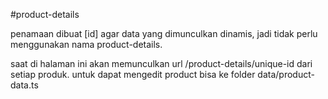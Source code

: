 #product-details

penamaan dibuat [id] agar data yang dimunculkan dinamis, jadi tidak perlu menggunakan nama product-details.

saat di halaman ini akan memunculkan url /product-details/unique-id dari setiap produk.
untuk dapat mengedit product bisa ke folder data/product-data.ts